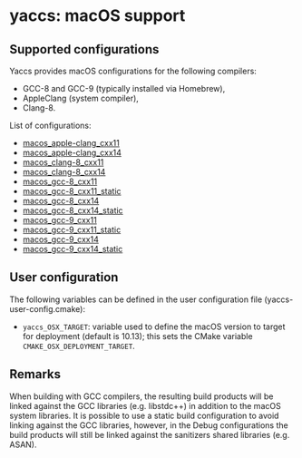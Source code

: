 # yaccs: macOS support #


## Supported configurations ##
Yaccs provides macOS configurations for the following compilers:

* GCC-8 and GCC-9 (typically installed via Homebrew),
* AppleClang (system compiler),
* Clang-8.

List of configurations:

* [macos_apple-clang_cxx11](../macos_apple-clang_cxx11.cmake)
* [macos_apple-clang_cxx14](../macos_apple-clang_cxx14.cmake)
* [macos_clang-8_cxx11](../macos_clang-8_cxx11.cmake)
* [macos_clang-8_cxx14](../macos_clang-8_cxx14.cmake)
* [macos_gcc-8_cxx11](../macos_gcc-8_cxx11.cmake)
* [macos_gcc-8_cxx11_static](../macos_gcc-8_cxx11_static.cmake)
* [macos_gcc-8_cxx14](../macos_gcc-8_cxx14.cmake)
* [macos_gcc-8_cxx14_static](../macos_gcc-8_cxx14_static.cmake)
* [macos_gcc-9_cxx11](../macos_gcc-9_cxx11.cmake)
* [macos_gcc-9_cxx11_static](../macos_gcc-9_cxx11_static.cmake)
* [macos_gcc-9_cxx14](../macos_gcc-9_cxx14.cmake)
* [macos_gcc-9_cxx14_static](../macos_gcc-9_cxx14_static.cmake)


## User configuration ##
The following variables can be defined in the user configuration file (yaccs-user-config.cmake):

* `yaccs_OSX_TARGET`: variable used to define the macOS version to target for deployment (default is 10.13); this sets the CMake variable `CMAKE_OSX_DEPLOYMENT_TARGET`.


## Remarks ##
When building with GCC compilers, the resulting build products will be linked against the GCC libraries (e.g. libstdc++) in addition to the macOS system libraries. It is possible to use a static build configuration to avoid linking against the GCC libraries, however, in the Debug configurations the build products will still be linked against the sanitizers shared libraries (e.g. ASAN).
